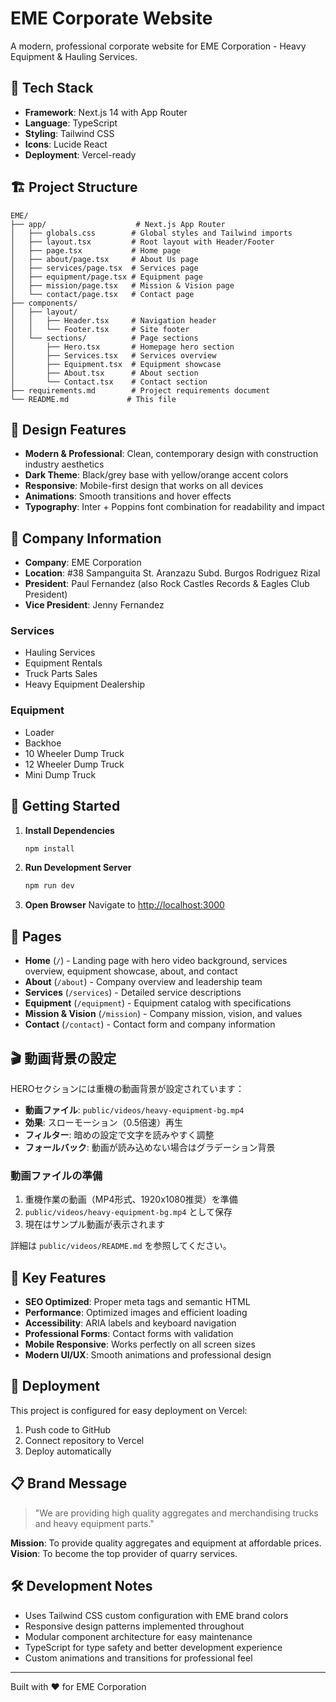 # EME Corporate Website

A modern, professional corporate website for EME Corporation - Heavy Equipment & Hauling Services.

## 🚀 Tech Stack

- **Framework**: Next.js 14 with App Router
- **Language**: TypeScript
- **Styling**: Tailwind CSS
- **Icons**: Lucide React
- **Deployment**: Vercel-ready

## 🏗️ Project Structure

```
EME/
├── app/                    # Next.js App Router
│   ├── globals.css        # Global styles and Tailwind imports
│   ├── layout.tsx         # Root layout with Header/Footer
│   ├── page.tsx           # Home page
│   ├── about/page.tsx     # About Us page
│   ├── services/page.tsx  # Services page
│   ├── equipment/page.tsx # Equipment page
│   ├── mission/page.tsx   # Mission & Vision page
│   └── contact/page.tsx   # Contact page
├── components/
│   ├── layout/
│   │   ├── Header.tsx     # Navigation header
│   │   └── Footer.tsx     # Site footer
│   └── sections/          # Page sections
│       ├── Hero.tsx       # Homepage hero section
│       ├── Services.tsx   # Services overview
│       ├── Equipment.tsx  # Equipment showcase
│       ├── About.tsx      # About section
│       └── Contact.tsx    # Contact section
├── requirements.md        # Project requirements document
└── README.md             # This file
```

## 🎨 Design Features

- **Modern & Professional**: Clean, contemporary design with construction industry aesthetics
- **Dark Theme**: Black/grey base with yellow/orange accent colors
- **Responsive**: Mobile-first design that works on all devices
- **Animations**: Smooth transitions and hover effects
- **Typography**: Inter + Poppins font combination for readability and impact

## 🏢 Company Information

- **Company**: EME Corporation
- **Location**: #38 Sampanguita St. Aranzazu Subd. Burgos Rodriguez Rizal
- **President**: Paul Fernandez (also Rock Castles Records & Eagles Club President)
- **Vice President**: Jenny Fernandez

### Services
- Hauling Services
- Equipment Rentals
- Truck Parts Sales
- Heavy Equipment Dealership

### Equipment
- Loader
- Backhoe
- 10 Wheeler Dump Truck
- 12 Wheeler Dump Truck
- Mini Dump Truck

## 🚀 Getting Started

1. **Install Dependencies**
   ```bash
   npm install
   ```

2. **Run Development Server**
   ```bash
   npm run dev
   ```

3. **Open Browser**
   Navigate to [http://localhost:3000](http://localhost:3000)

## 📱 Pages

- **Home** (`/`) - Landing page with hero video background, services overview, equipment showcase, about, and contact
- **About** (`/about`) - Company overview and leadership team
- **Services** (`/services`) - Detailed service descriptions
- **Equipment** (`/equipment`) - Equipment catalog with specifications
- **Mission & Vision** (`/mission`) - Company mission, vision, and values
- **Contact** (`/contact`) - Contact form and company information

## 🎬 動画背景の設定

HEROセクションには重機の動画背景が設定されています：

- **動画ファイル**: `public/videos/heavy-equipment-bg.mp4`
- **効果**: スローモーション（0.5倍速）再生
- **フィルター**: 暗めの設定で文字を読みやすく調整
- **フォールバック**: 動画が読み込めない場合はグラデーション背景

### 動画ファイルの準備

1. 重機作業の動画（MP4形式、1920x1080推奨）を準備
2. `public/videos/heavy-equipment-bg.mp4` として保存
3. 現在はサンプル動画が表示されます

詳細は `public/videos/README.md` を参照してください。

## 🎯 Key Features

- **SEO Optimized**: Proper meta tags and semantic HTML
- **Performance**: Optimized images and efficient loading
- **Accessibility**: ARIA labels and keyboard navigation
- **Professional Forms**: Contact forms with validation
- **Mobile Responsive**: Works perfectly on all screen sizes
- **Modern UI/UX**: Smooth animations and professional design

## 🚀 Deployment

This project is configured for easy deployment on Vercel:

1. Push code to GitHub
2. Connect repository to Vercel
3. Deploy automatically

## 📋 Brand Message

> "We are providing high quality aggregates and merchandising trucks and heavy equipment parts."

**Mission**: To provide quality aggregates and equipment at affordable prices.
**Vision**: To become the top provider of quarry services.

## 🛠️ Development Notes

- Uses Tailwind CSS custom configuration with EME brand colors
- Responsive design patterns implemented throughout
- Modular component architecture for easy maintenance
- TypeScript for type safety and better development experience
- Custom animations and transitions for professional feel

---

Built with ❤️ for EME Corporation
